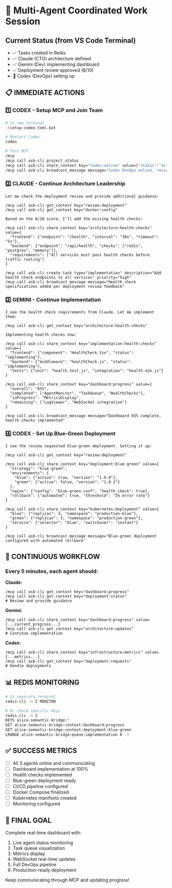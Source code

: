 # 🚀 Multi-Agent Coordinated Work Session

## Current Status (from VS Code Terminal)
- ✅ Tasks created in Redis
- ✅ Claude (CTO) architecture defined
- ✅ Gemini (Dev) implementing dashboard
- ✅ Deployment review approved (8/10)
- 🔧 Codex (DevOps) setting up

## 📋 IMMEDIATE ACTIONS

### 1️⃣ CODEX - Setup MCP and Join Team
```bash
# In new terminal
.\setup-codex-toml.bat

# Restart Codex
codex

# Test MCP
/mcp
/mcp call asb-cli project_status
/mcp call asb-cli share_context key="codex:online" value={"status":"active","role":"DevOps"}
/mcp call asb-cli broadcast_message message="Codex DevOps online, reviewing deployment requirements"
```

### 2️⃣ CLAUDE - Continue Architecture Leadership
```
Let me check the deployment review and provide additional guidance:

/mcp call asb-cli get_context key="review:deployment"
/mcp call asb-cli get_context key="docker:config"

Based on the 8/10 score, I'll add the missing health checks:

/mcp call asb-cli share_context key="architecture:health-checks" value={
  "frontend": {"endpoint": "/health", "interval": "30s", "timeout": "5s"},
  "backend": {"endpoint": "/api/health", "checks": ["redis", "postgres", "memory"]},
  "requirements": ["All services must pass health checks before traffic routing"]
}

/mcp call asb-cli create_task type="implementation" description="Add health check endpoints to all services" priority="high"
/mcp call asb-cli broadcast_message message="Health check specifications added per deployment review feedback"
```

### 3️⃣ GEMINI - Continue Implementation
```
I see the health check requirements from Claude. Let me implement them:

/mcp call asb-cli get_context key="architecture:health-checks"

Implementing health checks now:

/mcp call asb-cli share_context key="implementation:health-checks" value={
  "frontend": {"component": "HealthCheck.tsx", "status": "implementing"},
  "backend": {"middleware": "healthCheck.js", "status": "implementing"},
  "tests": {"unit": "health.test.js", "integration": "health.e2e.js"}
}

/mcp call asb-cli share_context key="dashboard:progress" value={
  "overall": "65%",
  "completed": ["AgentMonitor", "TaskQueue", "HealthChecks"],
  "inProgress": "MetricsDisplay",
  "remaining": ["LogViewer", "WebSocket integration"]
}

/mcp call asb-cli broadcast_message message="Dashboard 65% complete, health checks implemented"
```

### 4️⃣ CODEX - Set Up Blue-Green Deployment
```
I see the review requested blue-green deployment. Setting it up:

/mcp call asb-cli get_context key="review:deployment"

/mcp call asb-cli share_context key="deployment:blue-green" value={
  "strategy": "blue-green",
  "environments": {
    "blue": {"active": true, "version": "1.0.0"},
    "green": {"active": false, "version": "1.0.1"}
  },
  "nginx": {"config": "blue-green.conf", "health_check": true},
  "rollback": {"automated": true, "threshold": "5% error rate"}
}

/mcp call asb-cli share_context key="kubernetes:deployment" value={
  "blue": {"replicas": 3, "namespace": "production-blue"},
  "green": {"replicas": 3, "namespace": "production-green"},
  "service": {"selector": "blue", "switchover": "instant"}
}

/mcp call asb-cli broadcast_message message="Blue-green deployment configured with automated rollback"
```

## 🔄 CONTINUOUS WORKFLOW

### Every 5 minutes, each agent should:

**Claude:**
```
/mcp call asb-cli get_context key="dashboard:progress"
/mcp call asb-cli get_context key="deployment:status"
# Review and provide guidance
```

**Gemini:**
```
/mcp call asb-cli share_context key="dashboard:progress" value={...current_progress...}
/mcp call asb-cli get_context key="architecture:updates"
# Continue implementation
```

**Codex:**
```
/mcp call asb-cli share_context key="infrastructure:metrics" value={...metrics...}
/mcp call asb-cli get_context key="deployment:requests"
# Handle deployments
```

## 📊 REDIS MONITORING

```bash
# In separate terminal
redis-cli -n 2 MONITOR

# Or check specific keys
redis-cli -n 2
KEYS alice-semantic-bridge:*
GET alice-semantic-bridge:context:dashboard:progress
GET alice-semantic-bridge:context:deployment:blue-green
LRANGE alice-semantic-bridge:queue:implementation 0 -1
```

## ✅ SUCCESS METRICS

- [ ] All 3 agents online and communicating
- [ ] Dashboard implementation at 100%
- [ ] Health checks implemented
- [ ] Blue-green deployment ready
- [ ] CI/CD pipeline configured
- [ ] Docker Compose finalized
- [ ] Kubernetes manifests created
- [ ] Monitoring configured

## 🎯 FINAL GOAL

Complete real-time dashboard with:
1. Live agent status monitoring
2. Task queue visualization
3. Metrics display
4. WebSocket real-time updates
5. Full DevOps pipeline
6. Production-ready deployment

Keep communicating through MCP and updating progress!
